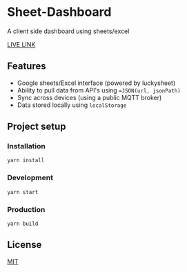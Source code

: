 # Sheet-Dashboard
A client side dashboard using sheets/excel

[LIVE LINK](https://aifanatic.github.io/sheet-dashboard/)

## Features
* Google sheets/Excel interface (powered by luckysheet)
* Ability to pull data from API's using `=JSON(url, jsonPath)`
* Sync across devices (using a public MQTT broker)
* Data stored locally using `localStorage`

## Project setup

### Installation

`yarn install`

### Development

`yarn start`

### Production

`yarn build`

## License
[MIT](http://opensource.org/licenses/MIT)